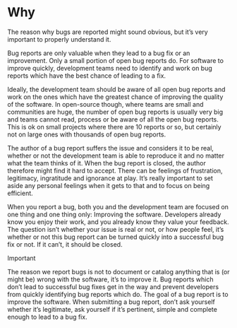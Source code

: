 # Why

The reason why bugs are reported might sound obvious, but it’s very important to properly understand it.

Bug reports are only valuable when they lead to a bug fix or an improvement. Only a small portion of open bug reports do. For software to improve quickly, development teams need to identify and work on bug reports which have the best chance of leading to a fix.

Ideally, the development team should be aware of all open bug reports and work on the ones which have the greatest chance of improving the quality of the software. In open-source though, where teams are small and communities are huge, the number of open bug reports is usually very big and teams cannot read, process or be aware of all the open bug reports. This is ok on small projects where there are 10 reports or so, but certainly not on large ones with thousands of open bug reports.

The author of a bug report suffers the issue and considers it to be real, whether or not the development team is able to reproduce it and no matter what the team thinks of it. When the bug report is closed, the author therefore might find it hard to accept. There can be feelings of frustration, legitimacy, ingratitude and ignorance at play. It’s really important to set aside any personal feelings when it gets to that and to focus on being efficient.

When you report a bug, both you and the development team are focused on one thing and one thing only: Improving the software. Developers already know you enjoy their work, and you already know they value your feedback. The question isn’t whether your issue is real or not, or how people feel, it’s whether or not this bug report can be turned quickly into a successful bug fix or not. If it can’t, it should be closed.

Important

The reason we report bugs is not to document or catalog anything that is (or might be) wrong with the software, it’s to improve it. Bug reports which don’t lead to successful bug fixes get in the way and prevent developers from quickly identifying bug reports which do. The goal of a bug report is to improve the software. When submitting a bug report, don’t ask yourself whether it’s legitimate, ask yourself if it’s pertinent, simple and complete enough to lead to a bug fix.
